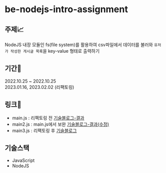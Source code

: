 # be-nodejs-intro-assignment

## 주제📈
NodeJS 내장 모듈인 fs(file system)를 활용하여 csv파일에서 데이터를 불러와 `유저가 작성한 게시글 목록`을 key-value 형태로 출력하기 

## 기간📆
2022.10.25 ~ 2022.10.25 <br />
2023.01.16, 2023.02.02 (리팩토링)

## 링크🔗
- main.js : 리팩토링 전 [기술블로그-결과](https://velog.io/@scroll0908/BackEndAssignment#%EA%B2%B0%EA%B3%BC)
- main2.js : main.js에서 보완 [기술블로그-결과(수정)](https://velog.io/@scroll0908/BackEndAssignment#%EA%B2%B0%EA%B3%BC%EC%88%98%EC%A0%95)
- main3.js : 리팩토링 후 [기술블로그](https://velog.io/@scroll0908/fs-module-실습-리팩토링)

## 기술스택
- JavaScript
- NodeJS
